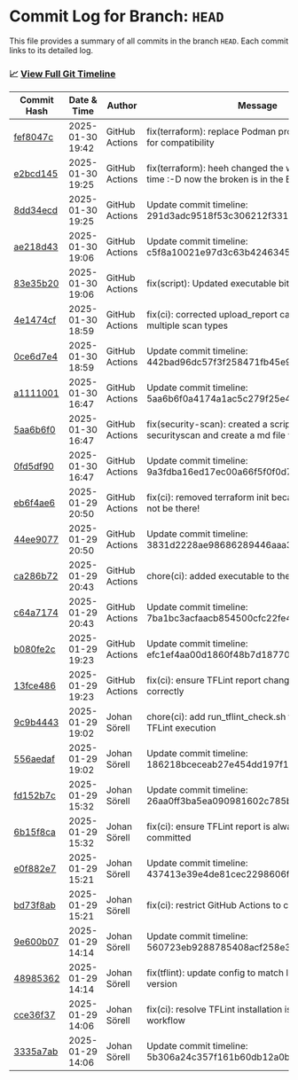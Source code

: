 # Commit Log for Branch: `HEAD`

This file provides a summary of all commits in the branch `HEAD`.
Each commit links to its detailed log.

### 📈 [View Full Git Timeline](./git_timeline_report.md)

| Commit Hash | Date & Time       | Author       | Message           |
|-------------|------------------|--------------|-------------------|
| [fef8047c](./fef8047c.md) | 2025-01-30 19:42 | GitHub Actions | fix(terraform): replace Podman provider with Docker for compatibility |
| [e2bcd145](./e2bcd145.md) | 2025-01-30 19:25 | GitHub Actions | fix(terraform): heeh changed the wrong main last time :-D now the broken is in the Example folder |
| [8dd34ecd](./8dd34ecd.md) | 2025-01-30 19:25 | GitHub Actions | Update commit timeline: 291d3adc9518f53c306212f331c3348471d1c04b |
| [ae218d43](./ae218d43.md) | 2025-01-30 19:06 | GitHub Actions | Update commit timeline: c5f8a10021e97d3c63b4246345723ddb92c0f123 |
| [83e35b20](./83e35b20.md) | 2025-01-30 19:06 | GitHub Actions | fix(script): Updated executable bit |
| [4e1474cf](./4e1474cf.md) | 2025-01-30 18:59 | GitHub Actions | fix(ci): corrected upload_report call to handle multiple scan types |
| [0ce6d7e4](./0ce6d7e4.md) | 2025-01-30 18:59 | GitHub Actions | Update commit timeline: 442bad96dc57f3f258471fb45e938e15a58fa38b |
| [a1111001](./a1111001.md) | 2025-01-30 16:47 | GitHub Actions | Update commit timeline: 5aa6b6f0a4174a1ac5c279f25e4d55e3ff2a5656 |
| [5aa6b6f0](./5aa6b6f0.md) | 2025-01-30 16:47 | GitHub Actions | fix(security-scan): created a script to do the securityscan and create a md file v1 |
| [0fd5df90](./0fd5df90.md) | 2025-01-30 16:47 | GitHub Actions | Update commit timeline: 9a3fdba16ed17ec00a66f5f0f0d7dec912ea8c35 |
| [eb6f4ae6](./eb6f4ae6.md) | 2025-01-29 20:50 | GitHub Actions | fix(ci): removed terraform init because that should not be there! |
| [44ee9077](./44ee9077.md) | 2025-01-29 20:50 | GitHub Actions | Update commit timeline: 3831d2228ae98686289446aaa3a2ff2ce5142cf8 |
| [ca286b72](./ca286b72.md) | 2025-01-29 20:43 | GitHub Actions | chore(ci): added executable to the file .. |
| [c64a7174](./c64a7174.md) | 2025-01-29 20:43 | GitHub Actions | Update commit timeline: 7ba1bc3acfaacb854500cfc22fe4cb916c8b37ed |
| [b080fe2c](./b080fe2c.md) | 2025-01-29 19:23 | GitHub Actions | Update commit timeline: efc1ef4aa00d1860f48b7d18770f142db6754c67 |
| [13fce486](./13fce486.md) | 2025-01-29 19:23 | GitHub Actions | fix(ci): ensure TFLint report changes trigger commit correctly |
| [9c9b4443](./9c9b4443.md) | 2025-01-29 19:02 | Johan Sörell | chore(ci): add run_tflint_check.sh for consistent TFLint execution |
| [556aedaf](./556aedaf.md) | 2025-01-29 19:02 | Johan Sörell | Update commit timeline: 186218bceceab27e454dd197f1339139eb3dd1b3 |
| [fd152b7c](./fd152b7c.md) | 2025-01-29 15:32 | Johan Sörell | Update commit timeline: 26aa0ff3ba5ea090981602c785b9cdb512e4c71e |
| [6b15f8ca](./6b15f8ca.md) | 2025-01-29 15:32 | Johan Sörell | fix(ci): ensure TFLint report is always created and committed |
| [e0f882e7](./e0f882e7.md) | 2025-01-29 15:21 | Johan Sörell | Update commit timeline: 437413e39e4de81cec2298606f75ce6ff0090761 |
| [bd73f8ab](./bd73f8ab.md) | 2025-01-29 15:21 | Johan Sörell | fix(ci): restrict GitHub Actions to commit only reports |
| [9e600b07](./9e600b07.md) | 2025-01-29 14:14 | Johan Sörell | Update commit timeline: 560723eb9288785408acf258e3e321dc89bc3939 |
| [48985362](./48985362.md) | 2025-01-29 14:14 | Johan Sörell | fix(tflint): update config to match latest TFLint version |
| [cce36f37](./cce36f37.md) | 2025-01-29 14:06 | Johan Sörell | fix(ci): resolve TFLint installation issue in Terraform workflow |
| [3335a7ab](./3335a7ab.md) | 2025-01-29 14:06 | Johan Sörell | Update commit timeline: 5b306a24c357f161b60db12a0b2f5cecabcee689 |
